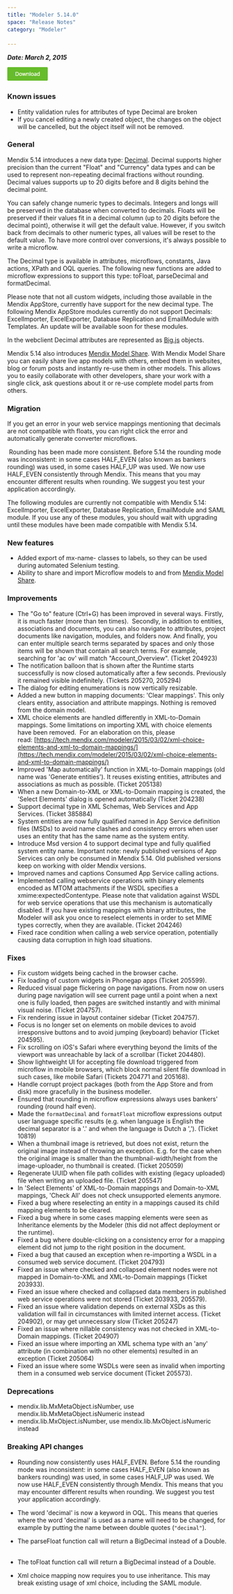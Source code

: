 ```yaml
---
title: "Modeler 5.14.0"
space: "Release Notes"
category: "Modeler"

---
```

***Date: March 2, 2015***

[![](attachments/download-button/download-button.png)](https://appstore.home.mendix.com/link/modelers/5.14.0) 

### Known issues



*   Entity validation rules for attributes of type Decimal are broken
*   If you cancel editing a newly created object, the changes on the object will be cancelled, but the object itself will not be removed. 

### General  



Mendix 5.14 introduces a new data type: [Decimal](https://world.mendix.com/display/refguide5/Data+Types). Decimal supports higher precision than the current "Float" and "Currency" data types and can be used to represent non-repeating decimal fractions without rounding. Decimal values supports up to 20 digits before and 8 digits behind the decimal point.

You can safely change numeric types to decimals. Integers and longs will be preserved in the database when converted to decimals. Floats will be preserved if their values fit in a decimal column (up to 20 digits before the decimal point), otherwise it will get the default value. However, if you switch back from decimals to other numeric types, all values will be reset to the default value. To have more control over conversions, it's always possible to write a microflow.

The Decimal type is available in attributes, microflows, constants, Java actions, XPath and OQL queries. The following new functions are added to microflow expressions to support this type: toFloat, parseDecimal and formatDecimal.

Please note that not all custom widgets, including those available in the Mendix AppStore, currently have support for the new decimal type. The following Mendix AppStore modules currently do not support Decimals: ExcelImporter, ExcelExporter, Database Replication and EmailModule with Templates. An update will be available soon for these modules.

In the webclient Decimal attributes are represented as [Big.js](http://mikemcl.github.io/big.js/) objects.

Mendix 5.14 also introduces [Mendix Model Share](http://modelshare.mendix.com/). With Mendix Model Share you can easily share live app models with others, embed them in websites, blog or forum posts and instantly re-use them in other models. This allows you to easily collaborate with other developers, share your work with a single click, ask questions about it or re-use complete model parts from others. 

### Migration  



If you get an error in your web service mappings mentioning that decimals are not compatible with floats, you can right click the error and automatically generate converter microflows.

 Rounding has been made more consistent. Before 5.14 the rounding mode was inconsistent: in some cases HALF_EVEN (also known as bankers rounding) was used, in some cases HALF_UP was used. We now use HALF_EVEN consistently through Mendix. This means that you may encounter different results when rounding. We suggest you test your application accordingly.

The following modules are currently not compatible with Mendix 5.14: ExcelImporter, ExcelExporter, Database Replication, EmailModule and SAML module. If you use any of these modules, you should wait with upgrading until these modules have been made compatible with Mendix 5.14.

### New features 



*   Added export of mx-name- classes to labels, so they can be used during automated Selenium testing.
*   Ability to share and import Microflow models to and from [Mendix Model Share](http://modelshare.mendix.com/). 

### Improvements



*   The "Go to" feature (Ctrl+G) has been improved in several ways. Firstly, it is much faster (more than ten times).  Secondly, in addition to entities, associations and documents, you can also navigate to attributes, project documents like navigation, modules, and folders now. And finally, you can enter multiple search terms separated by spaces and only those items will be shown that contain all search terms. For example, searching for 'ac ov' will match "Account_Overview". (Ticket 204923)
*   The notification balloon that is shown after the Runtime starts successfully is now closed automatically after a few seconds. Previously it remained visible indefinitely. (Tickets 205270, 205294)  
*   The dialog for editing enumerations is now vertically resizable.  
*   Added a new button in mapping documents: 'Clear mappings'. This only clears entity, association and attribute mappings. Nothing is removed from the domain model.  
*   XML choice elements are handled differently in XML-to-Domain mappings. Some limitations on importing XML with choice elements have been removed.  For an elaboration on this, please read: [https://tech.mendix.com/modeler/2015/03/02/xml-choice-elements-and-xml-to-domain-mappings/](https://tech.mendix.com/modeler/2015/03/02/xml-choice-elements-and-xml-to-domain-mappings/)
*   Improved 'Map automatically' function in XML-to-Domain mappings (old name was 'Generate entities'). It reuses existing entities, attributes and associations as much as possible. (Ticket 205138)  
*   When a new Domain-to-XML or XML-to-Domain mapping is created, the 'Select Elements' dialog is opened automatically (Ticket 204238)  
*   Support decimal type in XML Schemas, Web Services and App Services. (Ticket 385884)  
*   System entities are now fully qualified named in App Service definition files (MSDs) to avoid name clashes and consistency errors when user uses an entity that has the same name as the system entity.  
*   Introduce Msd version 4 to support decimal type and fully qualified system entity name. Important note: newly published versions of App Services can only be consumed in Mendix 5.14\. Old published versions keep on working with older Mendix versions.  
*   Improved names and captions Consumed App Service calling actions.  
*   Implemented calling webservice operations with binary elements encoded as MTOM attachments if the WSDL specifies a xmime:expectedContentype. Please note that validation against WSDL for web service operations that use this mechanism is automatically disabled. If you have existing mappings with binary attributes, the Modeler will ask you once to reselect elements in order to set MIME types correctly, when they are available. (Ticket 204246)  
*   Fixed race condition when calling a web service operation, potentially causing data corruption in high load situations.

### Fixes  



*   Fix custom widgets being cached in the browser cache.
*   Fix loading of custom widgets in Phonegap apps (Ticket 205599).
*   Reduced visual page flickering on page navigations. From now on users during page navigation will see current page until a point when a next one is fully loaded, then pages are switched instantly and with minimal visual noise. (Ticket 204757).
*   Fix rendering issue in layout container sidebar (Ticket 204757).
*   Focus is no longer set on elements on mobile devices to avoid irresponsive buttons and to avoid jumping (keyboard) behavior (Ticket 204595).
*   Fix scrolling on iOS's Safari where everything beyond the limits of the viewport was unreachable by lack of a scrollbar (Ticket 204480).
*   Show lightweight UI for accepting file download triggered from microflow in mobile browsers, which block normal silent file download in such cases, like mobile Safari (Tickets 204771 and 205168).
*   Handle corrupt project packages (both from the App Store and from disk) more gracefully in the business modeller.
*   Ensured that rounding in microflow expressions always uses bankers' rounding (round half even).
*   Made the `formatDecimal` and `formatFloat` microflow expressions output user language specific results (e.g. when language is English the decimal separator is a '.' and when the language is Dutch a ','). (Ticket 10819)
*   When a thumbnail image is retrieved, but does not exist, return the original image instead of throwing an exception. E.g. for the case when the original image is smaller than the thumbnail-width/height from the image-uploader, no thumbnail is created. (Ticket 205059)
*   Regenerate UUID when file path collides with existing (legacy uploaded) file when writing an uploaded file. (Ticket 205547)
*   In 'Select Elements' of XML-to-Domain mappings and Domain-to-XML mappings, 'Check All' does not check unsupported elements anymore.
*   Fixed a bug where reselecting an entity in a mappings caused its child mapping elements to be cleared.
*   Fixed a bug where in some cases mapping elements were seen as Inheritance elements by the Modeler (this did not affect deployment or the runtime).
*   Fixed a bug where double-clicking on a consistency error for a mapping element did not jump to the right position in the document.
*   Fixed a bug that caused an exception when re-importing a WSDL in a consumed web service document. (Ticket 204793)
*   Fixed an issue where checked and collapsed element nodes were not mapped in Domain-to-XML and XML-to-Domain mappings (Ticket 203933).
*   Fixed an issue where checked and collapsed data members in published web service operations were not stored (Ticket 203933, 205579).
*   Fixed an issue where validation depends on external XSDs as this validation will fail in circumstances with limited internet access. (Ticket 204902), or may get unnecessary slow (Ticket 205247)
*   Fixed an issue where nillable consistency was not checked in XML-to-Domain mappings. (Ticket 204907)
*   Fixed an issue where importing an XML schema type with an 'any' attribute (in combination with no other elements) resulted in an exception (Ticket 205064)
*   Fixed an issue where some WSDLs were seen as invalid when importing them in a consumed web service document (Ticket 205573).

### Deprecations



*   mendix.lib.MxMetaObject.isNumber, use mendix.lib.MxMetaObject.isNumeric instead
*   mendix.lib.MxObject.isNumber, use mendix.lib.MxObject.isNumeric instead

### Breaking API changes



*   Rounding now consistently uses HALF_EVEN. Before 5.14 the rounding mode was inconsistent: in some cases HALF_EVEN (also known as bankers rounding) was used, in some cases HALF_UP was used. We now use HALF_EVEN consistently through Mendix. This means that you may encounter different results when rounding. We suggest you test your application accordingly.

*   The word 'decimal' is now a keyword in OQL. This means that queries where the word 'decimal' is used as a name will need to be changed, for example by putting the name between double quotes (`"decimal"`).    
*   The parseFloat function call will return a BigDecimal instead of a Double.  
*   The toFloat function call will return a BigDecimal instead of a Double.
*   Xml choice mapping now requires you to use inheritance. This may break existing usage of xml choice, including the SAML module.